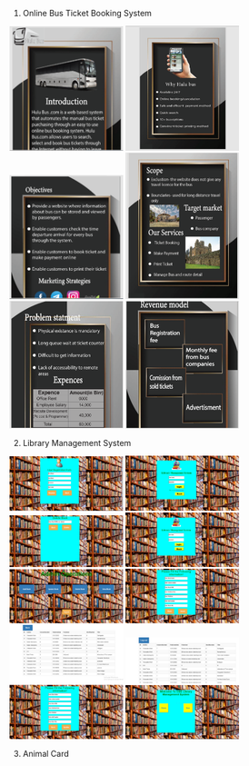 1) Online Bus Ticket Booking System
<img src="/Images/post1.PNG" alt="Projects" title="Optional title attribute" width="200"/>
<img src="/Images/post2.PNG" alt="Projects" title="Optional title attribute" width="200"/>
<img src="/Images/post3.PNG" alt="Projects" title="Optional title attribute" width="200"/>
<img src="/Images/post4.PNG" alt="Projects" title="Optional title attribute" width="200"/>
<img src="/Images/post6.PNG" alt="Projects" title="Optional title attribute" width="200"/>
<img src="/Images/post8.PNG" alt="Projects" title="Optional title attribute" width="200"/>


2) Library Management System
<img src="/Images/user registration.PNG" alt="Projects" title="Optional title attribute" width="200"/>
<img src="/Images/user log in page.PNG" alt="Projects" title="Optional title attribute" width="200"/>
<img src="/Images/Delete Book.PNG" alt="Projects" title="Optional title attribute" width="200"/>
<img src="/Images/Adminfirstpage.PNG" alt="Projects" title="Optional title attribute" width="200"/>
<img src="/Images/Admin second page.PNG" alt="Projects" title="Optional title attribute" width="200"/>
<img src="/Images/Add book.PNG" alt="Projects" title="Optional title attribute" width="200"/>
<img src="/Images/View book.PNG" alt="Projects" title="Optional title attribute" width="200"/>
<img src="/Images/view book page.PNG" alt="Projects" title="Optional title attribute" width="200"/>
<img src="/Images/Update Book.PNG" alt="Projects" title="Optional title attribute" width="200"/>
<img src="/Images/Homepage.PNG" alt="Projects" title="Optional title attribute" width="200"/>


3) Animal Card


